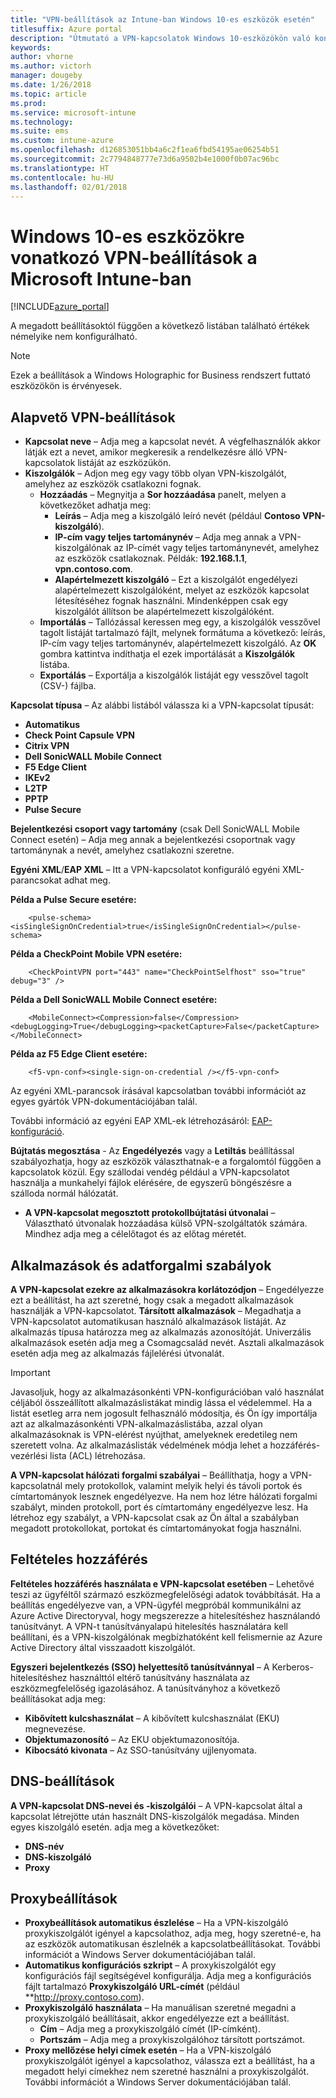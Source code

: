```yaml
---
title: "VPN-beállítások az Intune-ban Windows 10-es eszközök esetén"
titlesuffix: Azure portal
description: "Útmutató a VPN-kapcsolatok Windows 10-eszközökön való konfigurálásához használható Intune-beállításokhoz."
keywords: 
author: vhorne
ms.author: victorh
manager: dougeby
ms.date: 1/26/2018
ms.topic: article
ms.prod: 
ms.service: microsoft-intune
ms.technology: 
ms.suite: ems
ms.custom: intune-azure
ms.openlocfilehash: d126853051bb4a6c2f1ea6fbd54195ae06254b51
ms.sourcegitcommit: 2c7794848777e73d6a9502b4e1000f0b07ac96bc
ms.translationtype: HT
ms.contentlocale: hu-HU
ms.lasthandoff: 02/01/2018
---
```

# <a name="vpn-settings-for-windows-10-devices-in-microsoft-intune"></a>Windows 10-es eszközökre vonatkozó VPN-beállítások a Microsoft Intune-ban

[!INCLUDE[azure_portal](./includes/azure_portal.md)]

A megadott beállításoktól függően a következő listában található értékek némelyike nem konfigurálható.

> [!NOTE]
> Ezek a beállítások a Windows Holographic for Business rendszert futtató eszközökön is érvényesek.


## <a name="base-vpn-settings"></a>Alapvető VPN-beállítások


- **Kapcsolat neve** – Adja meg a kapcsolat nevét. A végfelhasználók akkor látják ezt a nevet, amikor megkeresik a rendelkezésre álló VPN-kapcsolatok listáját az eszközükön.
- **Kiszolgálók** – Adjon meg egy vagy több olyan VPN-kiszolgálót, amelyhez az eszközök csatlakozni fognak.
    - **Hozzáadás** – Megnyitja a **Sor hozzáadása** panelt, melyen a következőket adhatja meg:
        - **Leírás** – Adja meg a kiszolgáló leíró nevét (például **Contoso VPN-kiszolgáló**).
        - **IP-cím vagy teljes tartománynév** – Adja meg annak a VPN-kiszolgálónak az IP-címét vagy teljes tartománynevét, amelyhez az eszközök csatlakoznak. Példák: **192.168.1.1**, **vpn.contoso.com**.
        - **Alapértelmezett kiszolgáló** – Ezt a kiszolgálót engedélyezi alapértelmezett kiszolgálóként, melyet az eszközök kapcsolat létesítéséhez fognak használni. Mindenképpen csak egy kiszolgálót állítson be alapértelmezett kiszolgálóként.
    - **Importálás** – Tallózással keressen meg egy, a kiszolgálók vesszővel tagolt listáját tartalmazó fájlt, melynek formátuma a következő: leírás, IP-cím vagy teljes tartománynév, alapértelmezett kiszolgáló. Az **OK** gombra kattintva indíthatja el ezek importálását a **Kiszolgálók** listába.
    - **Exportálás** – Exportálja a kiszolgálók listáját egy vesszővel tagolt (CSV-) fájlba.

**Kapcsolat típusa** – Az alábbi listából válassza ki a VPN-kapcsolat típusát:
- **Automatikus**
- **Check Point Capsule VPN**
- **Citrix VPN**
- **Dell SonicWALL Mobile Connect**
- **F5 Edge Client**
- **IKEv2**
- **L2TP**
- **PPTP**
- **Pulse Secure**


**Bejelentkezési csoport vagy tartomány** (csak Dell SonicWALL Mobile Connect esetén) – Adja meg annak a bejelentkezési csoportnak vagy tartománynak a nevét, amelyhez csatlakozni szeretne.

**Egyéni XML**/**EAP XML** – Itt a VPN-kapcsolatot konfiguráló egyéni XML-parancsokat adhat meg.

**Példa a Pulse Secure esetére:**

```
    <pulse-schema><isSingleSignOnCredential>true</isSingleSignOnCredential></pulse-schema>
```

**Példa a CheckPoint Mobile VPN esetére:**

```
    <CheckPointVPN port="443" name="CheckPointSelfhost" sso="true" debug="3" />
```

**Példa a Dell SonicWALL Mobile Connect esetére:**

```
    <MobileConnect><Compression>false</Compression><debugLogging>True</debugLogging><packetCapture>False</packetCapture></MobileConnect>
```

**Példa az F5 Edge Client esetére:**

```
    <f5-vpn-conf><single-sign-on-credential /></f5-vpn-conf>
```

Az egyéni XML-parancsok írásával kapcsolatban további információt az egyes gyártók VPN-dokumentációjában talál.

További információ az egyéni EAP XML-ek létrehozásáról: [EAP-konfiguráció](https://docs.microsoft.com/windows/client-management/mdm/eap-configuration).

**Bújtatás megosztása** - Az **Engedélyezés** vagy a **Letiltás** beállítással szabályozhatja, hogy az eszközök választhatnak-e a forgalomtól függően a kapcsolatok közül. Egy szállodai vendég például a VPN-kapcsolatot használja a munkahelyi fájlok elérésére, de egyszerű böngészésre a szálloda normál hálózatát.
- **A VPN-kapcsolat megosztott protokollbújtatási útvonalai** – Választható útvonalak hozzáadása külső VPN-szolgáltatók számára. Mindhez adja meg a célelőtagot és az előtag méretét.

## <a name="apps-and-traffic-rules"></a>Alkalmazások és adatforgalmi szabályok

**A VPN-kapcsolat ezekre az alkalmazásokra korlátozódjon** – Engedélyezze ezt a beállítást, ha azt szeretné, hogy csak a megadott alkalmazások használják a VPN-kapcsolatot.
**Társított alkalmazások** – Megadhatja a VPN-kapcsolatot automatikusan használó alkalmazások listáját. Az alkalmazás típusa határozza meg az alkalmazás azonosítóját. Univerzális alkalmazások esetén adja meg a Csomagcsalád nevét. Asztali alkalmazások esetén adja meg az alkalmazás fájlelérési útvonalát.

>[!IMPORTANT]
>Javasoljuk, hogy az alkalmazásonkénti VPN-konfigurációban való használat céljából összeállított alkalmazáslistákat mindig lássa el védelemmel. Ha a listát esetleg arra nem jogosult felhasználó módosítja, és Ön így importálja azt az alkalmazásonkénti VPN-alkalmazáslistába, azzal olyan alkalmazásoknak is VPN-elérést nyújthat, amelyeknek eredetileg nem szeretett volna. Az alkalmazáslisták védelmének módja lehet a hozzáférés-vezérlési lista (ACL) létrehozása.

**A VPN-kapcsolat hálózati forgalmi szabályai** – Beállíthatja, hogy a VPN-kapcsolatnál mely protokollok, valamint melyik helyi és távoli portok és címtartományok lesznek engedélyezve. Ha nem hoz létre hálózati forgalmi szabályt, minden protokoll, port és címtartomány engedélyezve lesz. Ha létrehoz egy szabályt, a VPN-kapcsolat csak az Ön által a szabályban megadott protokollokat, portokat és címtartományokat fogja használni.


## <a name="conditional-access"></a>Feltételes hozzáférés

**Feltételes hozzáférés használata e VPN-kapcsolat esetében** – Lehetővé teszi az ügyféltől származó eszközmegfelelőségi adatok továbbítását. Ha a beállítás engedélyezve van, a VPN-ügyfél megpróbál kommunikálni az Azure Active Directoryval, hogy megszerezze a hitelesítéshez használandó tanúsítványt. A VPN-t tanúsítványalapú hitelesítés használatára kell beállítani, és a VPN-kiszolgálónak megbízhatóként kell felismernie az Azure Active Directory által visszaadott kiszolgálót.

**Egyszeri bejelentkezés (SSO) helyettesítő tanúsítvánnyal** – A Kerberos-hitelesítéshez használttól eltérő tanúsítvány használata az eszközmegfelelőség igazolásához. A tanúsítványhoz a következő beállításokat adja meg: 

- **Kibővített kulcshasználat** – A kibővített kulcshasználat (EKU) megnevezése.
- **Objektumazonosító** – Az EKU objektumazonosítója.
- **Kibocsátó kivonata** – Az SSO-tanúsítvány ujjlenyomata.

## <a name="dns-settings"></a>DNS-beállítások

**A VPN-kapcsolat DNS-nevei és -kiszolgálói** – A VPN-kapcsolat által a kapcsolat létrejötte után használt DNS-kiszolgálók megadása.
Minden egyes kiszolgáló esetén. adja meg a következőket:
- **DNS-név**
- **DNS-kiszolgáló**
- **Proxy**

## <a name="proxy-settings"></a>Proxybeállítások

- **Proxybeállítások automatikus észlelése** – Ha a VPN-kiszolgáló proxykiszolgálót igényel a kapcsolathoz, adja meg, hogy szeretné-e, ha az eszközök automatikusan észlelnék a kapcsolatbeállításokat. További információt a Windows Server dokumentációjában talál.
- **Automatikus konfigurációs szkript** – A proxykiszolgálót egy konfigurációs fájl segítségével konfigurálja. Adja meg a konfigurációs fájlt tartalmazó **Proxykiszolgáló URL-címét** (például **http://proxy.contoso.com).
- **Proxykiszolgáló használata** – Ha manuálisan szeretné megadni a proxykiszolgáló beállításait, akkor engedélyezze ezt a beállítást.
    - **Cím** – Adja meg a proxykiszolgáló címét (IP-címként).
    - **Portszám** – Adja meg a proxykiszolgálóhoz társított portszámot.
- **Proxy mellőzése helyi címek esetén** – Ha a VPN-kiszolgáló proxykiszolgálót igényel a kapcsolathoz, válassza ezt a beállítást, ha a megadott helyi címekhez nem szeretné használni a proxykiszolgálót. További információt a Windows Server dokumentációjában talál.
